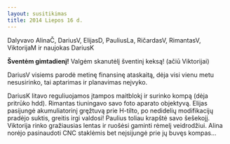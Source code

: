 ```yaml
---
layout: susitikimas
title: 2014 Liepos 16 d.
---
```

Dalyvavo AlinaČ, DariusV, ElijasD, PauliusLa, RičardasV, RimantasV, ViktorijaM ir naujokas DariusK


<strong>Šventėm gimtadienį!</strong> Valgėm skanutėlį šventinį keksą! (ačiū Viktorijai)

DariusV visiems parodė metinę finansinę ataskaitą, dėja visi vienu metu
nesusirinko, tai aptarimas ir planavimas neįvyko.

DariusK litavo reguliuojamos įtampos maitblokį ir surinko kompą (dėja pritrūko hdd).
Rimantas tiuningavo savo foto aparato objektyvą.
Elijas pasijungė akumuliatorinį gręžtuvą prie H-tilto, po nedidelių modifikacijų pradėjo suktis, greitis irgi valdosi!
Paulius toliau krapštė savo šešekojį.
Viktorija rinko gražiausias lentas ir ruošėsi gaminti rėmelį veidrodžiui.
Alina norėjo pasinaudoti CNC staklėmis bet neįsijungė prie jų buvęs kompas...



